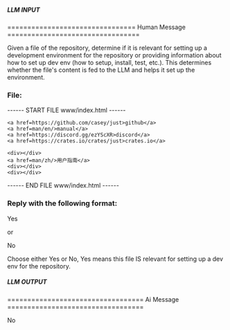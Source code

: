 ##### LLM INPUT #####
================================ Human Message =================================

Given a file of the repository, determine if it is relevant for setting up a development environment for the repository or providing information about how to set up dev env (how to setup, install, test, etc.). This determines whether the file's content is fed to the LLM and helps it set up the environment.

### File:
------ START FILE www/index.html ------
<!doctype html>
<html>
  <head>
    <meta charset=utf-8>
    <meta name=viewport content='width=device-width,initial-scale=1'>
    <title>Just: A Command Runner</title>
    <link href=index.css rel=stylesheet type=text/css>
  </head>
  <body>
    <a href=https://github.com/casey/just><div id=j></div></a>
    <a href=man/en/><div id=u></div></a>
    <a href=https://discord.gg/ezYScXR><div id=s></div></a>
    <a href=https://crates.io/crates/just><div id=t></div></a>

    <a href=https://github.com/casey/just>github</a>
    <a href=man/en/>manual</a>
    <a href=https://discord.gg/ezYScXR>discord</a>
    <a href=https://crates.io/crates/just>crates.io</a>

    <div></div>
    <a href=man/zh/>用户指南</a>
    <div></div>
    <div></div>
  </body>
</html>
<!-- Love, Casey -->

------ END FILE www/index.html ------

### Reply with the following format:

<rel>Yes</rel>

or

<rel>No</rel>

Choose either Yes or No, Yes means this file IS relevant for setting up a dev env for the repository.

##### LLM OUTPUT #####
================================== Ai Message ==================================

<rel>No</rel>